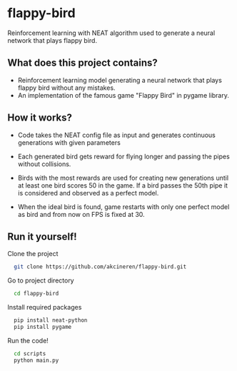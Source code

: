 
# flappy-bird

Reinforcement learning with NEAT algorithm used to generate a neural network that plays flappy bird.



## What does this project contains?

- Reinforcement learning model generating a neural network that plays flappy bird without any mistakes.
- An implementation of the famous game "Flappy Bird" in pygame library.





  
## How it works?

- Code takes the NEAT config file as input and generates continuous generations with given parameters

- Each generated bird gets reward for flying longer and passing the pipes without collisions.

- Birds with the most rewards are used for creating new generations until at least one bird scores 50 in the game. If a bird passes the 50th pipe it is considered and observed as a perfect model.

- When the ideal bird is found, game restarts with only one perfect model as bird and from now on FPS is fixed at 30.



  
## Run it yourself!

Clone the project
```bash
  git clone https://github.com/akcineren/flappy-bird.git
```

Go to project directory
```bash
  cd flappy-bird
```

Install required packages
```bash
  pip install neat-python
  pip install pygame
```

Run the code!
```bash
  cd scripts
  python main.py
```

  
